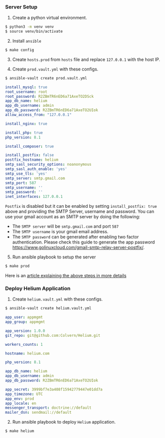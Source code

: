 ### Server Setup

1. Create a python virtual environment.

```zsh
$ python3 -m venv venv
$ source venv/bin/activate
```

2. Install `ansible`

```zsh
$ make config
```

3. Create `hosts.prod` from `hosts` file and replace `127.0.0.1` with the host IP.

4. Create `prod.vault.yml` with these configs.

```zsh
$ ansible-vault create prod.vault.yml
```

```yaml
install_mysql: true
root_username: root
root_password: R2ZBmTR6nED6a71AxeTO2DSck
app_db_name: helium
app_db_username: admin
app_db_password: R2ZBmTR6nED6a71AxeTO2UIok
allow_access_from: "127.0.0.1"

install_nginx: true

install_php: true
php_version: 8.1

install_composer: true

install_postfix: false
postfix_hostname: helium
smtp_sasl_security_options: noanonymous
smtp_sasl_auth_enable: 'yes'
smtp_use_tls: 'yes'
smtp_server: smtp.gmail.com
smtp_port: 587
smtp_username: ''
smtp_password: ''
inet_interfaces: 127.0.0.1
```

`Postfix` is disabled but it can be enabled by setting `install_postfix: true` above and providing the SMTP Server, username and password. You can use your gmail account as an SMTP server by doing the following:

- The `SMTP server` will be `smtp.gmail.com` and port `587`
- The `SMTP username` is your gmail email address.
- The `SMTP password` can be generated after enabling two factor authentication. Please check this guide to generate the app password https://www.golinuxcloud.com/gmail-smtp-relay-server-postfix/.

5. Run ansible playbook to setup the server

```zsh
$ make prod
```

Here is an [article explaining the above steps in more details](https://clivern.com/installing-nginx-mysql-php-on-ubuntu-22-04/)


### Deploy Helium Application

1. Create `helium.vault.yml` with these configs.

```zsh
$ ansible-vault create helium.vault.yml
```

```yaml
app_user: appmgmt
app_group: appmgmt

app_version: 1.0.0
git_repo: git@github.com:Colvern/Helium.git

workers_counts: 1

hostname: helium.com

php_version: 8.1

app_db_name: helium
app_db_username: admin
app_db_password: R2ZBmTR6nED6a71AxeTO2UIok

app_secret: 3999bf7e3a408f15942779447e01dd7a
app_timezone: UTC
app_env: prod
app_locale: en
messenger_transport: doctrine://default
mailer_dsn: sendmail://default
```

2. Run ansible playbook to deploy `Helium` application.

```zsh
$ make helium
```

